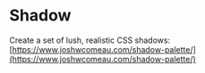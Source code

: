 # Shadow

Create a set of lush, realistic CSS shadows: [https://www.joshwcomeau.com/shadow-palette/](https://www.joshwcomeau.com/shadow-palette/)
